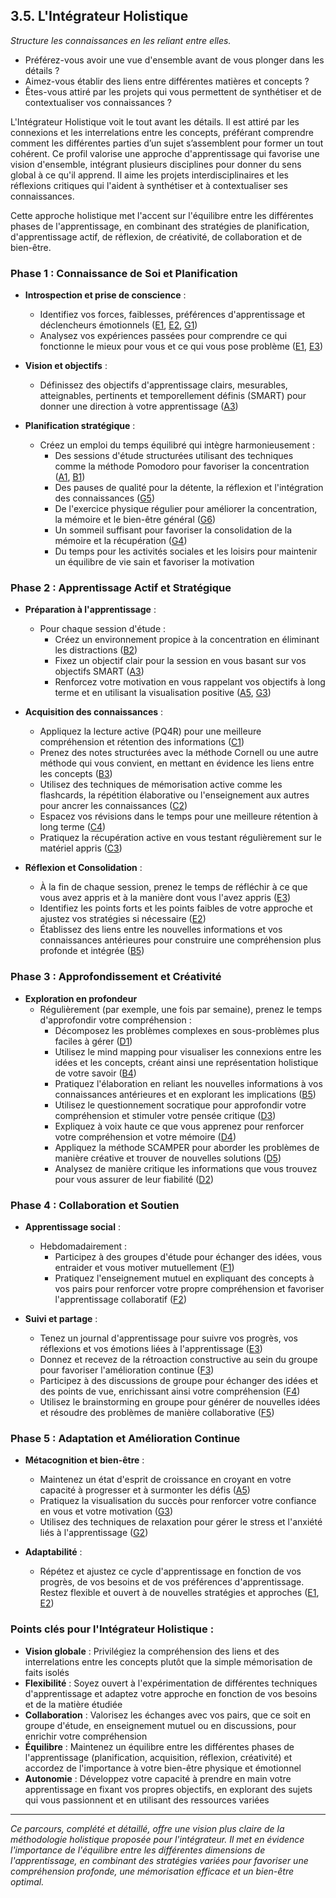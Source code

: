 ## 3.5. L'Intégrateur Holistique 

_Structure les connaissances en les reliant entre elles._ 

* Préférez-vous avoir une vue d'ensemble avant de vous plonger dans les détails ?
* Aimez-vous établir des liens entre différentes matières et concepts ?
* Êtes-vous attiré par les projets qui vous permettent de synthétiser et de contextualiser vos connaissances ?

L'Intégrateur Holistique voit le tout avant les détails. Il est attiré par les connexions et les interrelations entre les concepts, préférant comprendre comment les différentes parties d’un sujet s’assemblent pour former un tout cohérent. Ce profil valorise une approche d'apprentissage qui favorise une vision d'ensemble, intégrant plusieurs disciplines pour donner du sens global à ce qu'il apprend. Il aime les projets interdisciplinaires et les réflexions critiques qui l'aident à synthétiser et à contextualiser ses connaissances.

Cette approche holistique met l'accent sur l'équilibre entre les différentes phases de l'apprentissage, en combinant des stratégies de planification, d'apprentissage actif, de réflexion, de créativité, de collaboration et de bien-être. 

### Phase 1 : Connaissance de Soi et Planification 

* **Introspection et prise de conscience** : 
    * Identifiez vos forces, faiblesses, préférences d'apprentissage et déclencheurs émotionnels ([E1](<4.5.1. Reflex strat apprent.md>), [E2](<4.5.2. Auto evaluation.md>), [G1](<4.7.1. Ident declench emotion.md>))
    * Analysez vos expériences passées pour comprendre ce qui fonctionne le mieux pour vous et ce qui vous pose problème ([E1](<4.5.1. Reflex strat apprent.md>), [E3](<4.5.3. Journal apprent.md>))

* **Vision et objectifs** : 
    * Définissez des objectifs d'apprentissage clairs, mesurables, atteignables, pertinents et temporellement définis (SMART) pour donner une direction à votre apprentissage ([A3](<4.1.3. Obj SMART.md>))

* **Planification stratégique** : 
    * Créez un emploi du temps équilibré qui intègre harmonieusement :
        * Des sessions d'étude structurées utilisant des techniques comme la méthode Pomodoro pour favoriser la concentration ([A1](<4.1.1. Planif emploi tps habits.md>), [B1](<4.2.1. Attent focalisee.md>))
        * Des pauses de qualité pour la détente, la réflexion et l'intégration des connaissances ([G5](<4.7.5. Pauses qualite etude.md>))
        * De l'exercice physique régulier pour améliorer la concentration, la mémoire et le bien-être général ([G6](<4.7.6. Activ physique regul.md>))
        * Un sommeil suffisant pour favoriser la consolidation de la mémoire et la récupération ([G4](<4.7.4. Hygiene sommeil.md>))
        * Du temps pour les activités sociales et les loisirs pour maintenir un équilibre de vie sain et favoriser la motivation

### Phase 2 : Apprentissage Actif et Stratégique

* **Préparation à l'apprentissage** : 
    * Pour chaque session d'étude :
        * Créez un environnement propice à la concentration en éliminant les distractions ([B2](<4.2.2. Elim distractions.md>))
        * Fixez un objectif clair pour la session en vous basant sur vos objectifs SMART ([A3](<4.1.3. Obj SMART.md>))
        * Renforcez votre motivation en vous rappelant vos objectifs à long terme et en utilisant la visualisation positive ([A5](<4.1.5. Etat esprit croiss.md>), [G3](<4.7.3. Visualisation succes.md>))

* **Acquisition des connaissances** :
    * Appliquez la lecture active (PQ4R) pour une meilleure compréhension et rétention des informations ([C1](<4.3.1. PQ4R.md>))
    * Prenez des notes structurées avec la méthode Cornell ou une autre méthode qui vous convient, en mettant en évidence les liens entre les concepts ([B3](<4.2.3. Meth Cornell notes.md>))
    * Utilisez des techniques de mémorisation active comme les flashcards, la répétition élaborative ou l'enseignement aux autres pour ancrer les connaissances ([C2](<4.3.2. Memoris active.md>))
    * Espacez vos révisions dans le temps pour une meilleure rétention à long terme ([C4](<4.3.4. Repet espacee.md>))
    * Pratiquez la récupération active en vous testant régulièrement sur le matériel appris ([C3](<4.3.3. Recup active.md>))

* **Réflexion et Consolidation** :
    * À la fin de chaque session, prenez le temps de réfléchir à ce que vous avez appris et à la manière dont vous l'avez appris ([E3](<4.5.3. Journal apprent.md>))
    * Identifiez les points forts et les points faibles de votre approche et ajustez vos stratégies si nécessaire ([E2](<4.5.2. Auto evaluation.md>))
    * Établissez des liens entre les nouvelles informations et vos connaissances antérieures pour construire une compréhension plus profonde et intégrée ([B5](<4.2.5. Elaboration.md>))

### Phase 3 : Approfondissement et Créativité

* **Exploration en profondeur**
    * Régulièrement (par exemple, une fois par semaine), prenez le temps d'approfondir votre compréhension :
        * Décomposez les problèmes complexes en sous-problèmes plus faciles à gérer ([D1](<4.4.1. Decomp prob complexes.md>))
        * Utilisez le mind mapping pour visualiser les connexions entre les idées et les concepts, créant ainsi une représentation holistique de votre savoir ([B4](<4.2.4. Mind mapping.md>))
        * Pratiquez l'élaboration en reliant les nouvelles informations à vos connaissances antérieures et en explorant les implications ([B5](<4.2.5. Elaboration.md>))
        * Utilisez le questionnement socratique pour approfondir votre compréhension et stimuler votre pensée critique ([D3](<4.4.3. Quest socratique.md>))
        * Expliquez à voix haute ce que vous apprenez pour renforcer votre compréhension et votre mémoire ([D4](<4.4.4. Rubber duck.md>))
        * Appliquez la méthode SCAMPER pour aborder les problèmes de manière créative et trouver de nouvelles solutions ([D5](<4.4.5. Meth SCAMPER creativ.md>))
        * Analysez de manière critique les informations que vous trouvez pour vous assurer de leur fiabilité ([D2](<4.4.2. Analyse critiq sources.md>))

### Phase 4 : Collaboration et Soutien

* **Apprentissage social** :
    * Hebdomadairement :
        * Participez à des groupes d'étude pour échanger des idées, vous entraider et vous motiver mutuellement ([F1](<4.6.1. Groupes etude entraide.md>))
        * Pratiquez l'enseignement mutuel en expliquant des concepts à vos pairs pour renforcer votre propre compréhension et favoriser l'apprentissage collaboratif ([F2](<4.6.2. Enseignement mutuel.md>))

* **Suivi et partage** :
    * Tenez un journal d'apprentissage pour suivre vos progrès, vos réflexions et vos émotions liées à l'apprentissage ([E3](<4.5.3. Journal apprent.md>))
    * Donnez et recevez de la rétroaction constructive au sein du groupe pour favoriser l'amélioration continue ([F3](<4.6.3. Retroaction groupe.md>))
    * Participez à des discussions de groupe pour échanger des idées et des points de vue, enrichissant ainsi votre compréhension ([F4](<4.6.4. Disc group echang.md>))
    * Utilisez le brainstorming en groupe pour générer de nouvelles idées et résoudre des problèmes de manière collaborative ([F5](<4.6.5. Brainstorming.md>))

### Phase 5 : Adaptation et Amélioration Continue

* **Métacognition et bien-être** :
    * Maintenez un état d'esprit de croissance en croyant en votre capacité à progresser et à surmonter les défis ([A5](<4.1.5. Etat esprit croiss.md>))
    * Pratiquez la visualisation du succès pour renforcer votre confiance en vous et votre motivation ([G3](<4.7.3. Visualisation succes.md>))
    * Utilisez des techniques de relaxation pour gérer le stress et l'anxiété liés à l'apprentissage ([G2](<4.7.2. Relaxation resp prof.md>))

* **Adaptabilité** :
    * Répétez et ajustez ce cycle d'apprentissage en fonction de vos progrès, de vos besoins et de vos préférences d'apprentissage. Restez flexible et ouvert à de nouvelles stratégies et approches ([E1](<4.5.1. Reflex strat apprent.md>), [E2](<4.5.2. Auto evaluation.md>))

### Points clés pour l'Intégrateur Holistique :

* **Vision globale** : Privilégiez la compréhension des liens et des interrelations entre les concepts plutôt que la simple mémorisation de faits isolés
* **Flexibilité** : Soyez ouvert à l'expérimentation de différentes techniques d'apprentissage et adaptez votre approche en fonction de vos besoins et de la matière étudiée
* **Collaboration** : Valorisez les échanges avec vos pairs, que ce soit en groupe d'étude, en enseignement mutuel ou en discussions, pour enrichir votre compréhension
* **Équilibre** : Maintenez un équilibre entre les différentes phases de l'apprentissage (planification, acquisition, réflexion, créativité) et accordez de l'importance à votre bien-être physique et émotionnel
* **Autonomie** : Développez votre capacité à prendre en main votre apprentissage en fixant vos propres objectifs, en explorant des sujets qui vous passionnent et en utilisant des ressources variées 

***

_Ce parcours, complété et détaillé, offre une vision plus claire de la méthodologie holistique proposée pour l'intégrateur. Il met en évidence l'importance de l'équilibre entre les différentes dimensions de l'apprentissage, en combinant des stratégies variées pour favoriser une compréhension profonde, une mémorisation efficace et un bien-être optimal._ 
